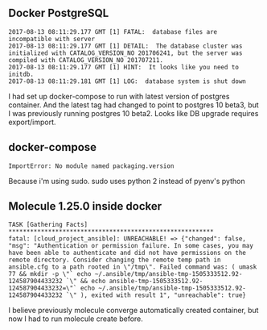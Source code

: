 ## Docker PostgreSQL
```
2017-08-13 08:11:29.177 GMT [1] FATAL:  database files are incompatible with server
2017-08-13 08:11:29.177 GMT [1] DETAIL:  The database cluster was initialized with CATALOG_VERSION_NO 201706241, but the server was compiled with CATALOG_VERSION_NO 201707211.
2017-08-13 08:11:29.177 GMT [1] HINT:  It looks like you need to initdb.
2017-08-13 08:11:29.181 GMT [1] LOG:  database system is shut down
```
I had set up docker-compose to run with latest version of postgres container.
And the latest tag had changed to point to postgres 10 beta3, but I was previously running postgres 10 beta2.
Looks like DB upgrade requires export/import.


## docker-compose
```
ImportError: No module named packaging.version
```
Because i'm using sudo. sudo uses python 2 instead of pyenv's python



## Molecule 1.25.0 inside docker
```
TASK [Gathering Facts] *********************************************************
fatal: [cloud_project_ansible]: UNREACHABLE! => {"changed": false, "msg": "Authentication or permission failure. In some cases, you may have been able to authenticate and did not have permissions on the remote directory. Consider changing the remote temp path in ansible.cfg to a path rooted in \"/tmp\". Failed command was: ( umask 77 && mkdir -p \"` echo ~/.ansible/tmp/ansible-tmp-1505333512.92-124587904433232 `\" && echo ansible-tmp-1505333512.92-124587904433232=\"` echo ~/.ansible/tmp/ansible-tmp-1505333512.92-124587904433232 `\" ), exited with result 1", "unreachable": true}
```
I believe previously molecule converge automatically created container, but now I had to run molecule create before.
